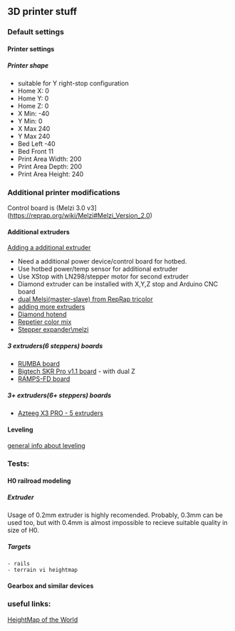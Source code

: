 ## 3D printer stuff

### Default settings

#### Printer settings

##### Printer shape

 - suitable for Y right-stop configuration
 - Home X: 0
 - Home Y: 0
 - Home Z: 0
 - X Min: -40
 - Y Min: 0
 - X Max 240
 - Y Max 240
 - Bed Left -40
 - Bed Front 11
 - Print Area Width: 200
 - Print Area Depth: 200
 - Print Area Height: 240


### Additional printer modifications

Control board is (Melzi 3.0 v3](https://reprap.org/wiki/Melzi#Melzi_Version_2.0)

####  Additional extruders

 [Adding a additional extruder](https://www.instructables.com/id/Adding-More-Extruders-to-Any-3d-Printer)
 
 - Need a additional power device/control board for hotbed.
 - Use hotbed power/temp sensor for additional extruder
 - Use XStop with LN298/stepper motor for second extruder
 - Diamond extruder can be installed with X,Y,Z stop and Arduino CNC board
 - [dual Melsi(master-slave) from RepRap tricolor](http://reprapltd.com/reprappro/documentation/mendel-tricolour/multimaterials/index.html)
 - [adding more extruders](https://reprap.org/wiki/Adding_more_extruders)
 - [Diamond hotend](https://reprap.org/wiki/Diamond_Hotend)
 - [Repetier color mix](https://reprap.org/wiki/Repetier_Color_Mixing)
 - [Stepper expander\melzi](https://reprap.org/wiki/Stepper_Expander#Melzi)
 
##### 3 extruders(6 steppers) boards
 
 - [RUMBA board](https://reprap.org/wiki/RUMBA)
 - [Bigtech SKR Pro v1.1 board](https://github.com/bigtreetech/BIGTREETECH-SKR-PRO-V1.1) - with dual Z
 - [RAMPS-FD board](https://reprap.org/wiki/RAMPS-FD)

##### 3+ extruders(6+ steppers) boards

 - [Azteeg X3 PRO - 5 extruders](https://www.aliexpress.com/item/32813649642.html) 


#### Leveling

 [general info about leveling](https://www.youtube.com/watch?v=EcGFLwj0pnA)

### Tests:

#### H0 railroad modeling

##### Extruder

Usage of 0.2mm extruder	is highly recomended. Probably, 0.3mm can be used too, but with 0.4mm is almost impossible to recieve suitable quality in size of H0.

##### Targets

	- rails
	- terrain vi heightmap
		
		
#### Gearbox and similar devices
	
### useful links:

[HeightMap of the World](https://tangrams.github.io/heightmapper/#13.024/58.1857/42.1900)
